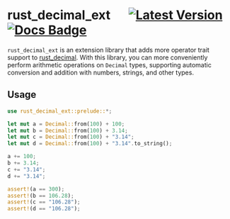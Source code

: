 # rust_decimal_ext &emsp; [![Latest Version]][crates.io] [![Docs Badge]][docs]

[actions]: https://actions-badge.atrox.dev/paupino/rust-decimal/goto

[Latest Version]: https://img.shields.io/crates/v/rust-decimal.svg

[crates.io]: https://crates.io/crates/rust-decimal-ext

[Docs Badge]: https://docs.rs/rust_decimal/badge.svg

[docs]: https://docs.rs/rust_decimal_ext

`rust_decimal_ext` is an extension library that adds more operator trait support to [rust_decimal](https://crates.io/crates/rust-decimal). With this library, you can more conveniently perform arithmetic operations on `Decimal` types, supporting automatic conversion and addition with numbers, strings, and other types.

## Usage

```rust
use rust_decimal_ext::prelude::*;

let mut a = Decimal::from(100) + 100;
let mut b = Decimal::from(100) + 3.14;
let mut c = Decimal::from(100) + "3.14";
let mut d = Decimal::from(100) + "3.14".to_string();

a += 100;
b += 3.14;
c += "3.14";
d += "3.14";

assert!(a == 300);
assert!(b == 106.28);
assert!(c == "106.28");
assert!(d == "106.28");
```